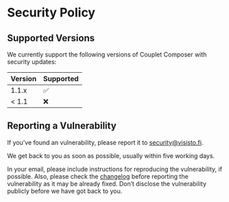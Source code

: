 # Security Policy

## Supported Versions

We currently support the following versions of Couplet Composer with security updates:

| Version | Supported          |
| ------- | ------------------ |
| 1.1.x   | :white_check_mark: |
| < 1.1   | :x:                |

## Reporting a Vulnerability

If you’ve found an vulnerability, please report it to security@visisto.fi.

We get back to you as soon as possible, usually within five working days.

In your email, please include instructions for reproducing the vulnerability, if possible. Also, please check the [changelog](https://github.com/anttikivi/couplet-composer/blob/develop/CHANGELOG.md) before reporting the vulnerability as it may be already fixed. Don’t disclose the vulnerability publicly before we have got back to you.
